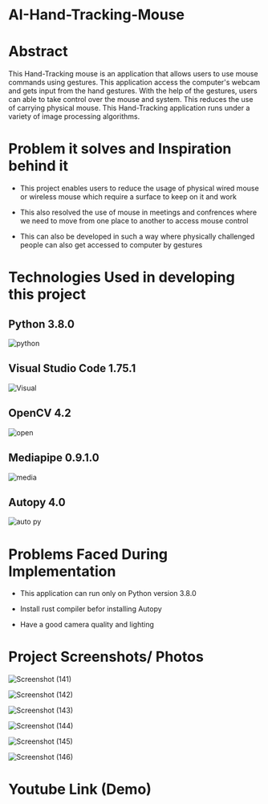 # AI-Hand-Tracking-Mouse


# Abstract

This Hand-Tracking mouse is an application that allows users to use mouse commands using gestures. This application access the computer's webcam and gets input from the hand gestures. With the help of the gestures, users can able to take control over the mouse and system. This reduces the use of carrying physical mouse. This Hand-Tracking application runs under a variety of image processing algorithms.

# Problem it solves and Inspiration behind it

* This project enables users to reduce the usage of physical wired mouse or wireless mouse which require a surface to keep on it and work

* This also resolved the use of mouse in meetings and confrences where we need to move from one place to another to access mouse control

* This can also be developed in such a way where physically challenged people can also get accessed to computer by gestures

# Technologies Used in developing this project

## Python 3.8.0

![python](https://user-images.githubusercontent.com/111226890/219936143-d9c039c3-d70d-40ab-b4b6-464ceefbd396.jpeg)

## Visual Studio Code 1.75.1

![Visual](https://user-images.githubusercontent.com/111226890/219936156-a5e6ad70-2680-48ab-822c-044e27b07e03.png)

## OpenCV 4.2

![open](https://user-images.githubusercontent.com/111226890/219936148-750a0aff-9482-4ae1-bd04-b869f2f09e27.png)

## Mediapipe 0.9.1.0

![media](https://user-images.githubusercontent.com/111226890/219936414-4e65ba78-1247-444e-8236-723d2b4516a5.png)

## Autopy 4.0

![auto py](https://user-images.githubusercontent.com/111226890/219936438-c50a3008-66fd-4b43-9f2e-9b5073bbef5b.jpeg)

# Problems Faced During Implementation

* This application can run only on Python version 3.8.0

* Install rust compiler befor installing Autopy

* Have a good camera quality and lighting


# Project Screenshots/ Photos
![Screenshot (141)](https://user-images.githubusercontent.com/111226890/219935450-1c8c0343-031f-44ee-9f0c-f15da6005625.png)

![Screenshot (142)](https://user-images.githubusercontent.com/111226890/219935465-2876fea6-13e7-4eec-ab63-8941e2d07a1f.png)

![Screenshot (143)](https://user-images.githubusercontent.com/111226890/219935483-cde219fd-fb4b-4794-b96b-a1a24f7fc3b3.png)

![Screenshot (144)](https://user-images.githubusercontent.com/111226890/219935484-ed1f02ec-bac5-474e-9ced-d01d9f2f9151.png)

![Screenshot (145)](https://user-images.githubusercontent.com/111226890/219935487-9cd238e5-c7b8-4130-b2b6-b27a8bfe25e0.png)

![Screenshot (146)](https://user-images.githubusercontent.com/111226890/219935489-59a22d0f-3f41-458a-a016-f9d57c732449.png)


# Youtube Link (Demo)


